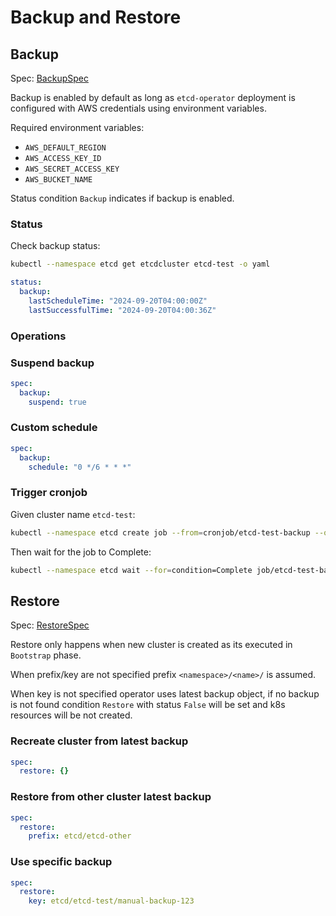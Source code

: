 # Backup and Restore

## Backup

Spec: [BackupSpec](/docs/api.md#etcdclusterspecbackup)

Backup is enabled by default as long as `etcd-operator` deployment is configured with AWS credentials using environment variables.

Required environment variables:
- `AWS_DEFAULT_REGION`
- `AWS_ACCESS_KEY_ID`
- `AWS_SECRET_ACCESS_KEY`
- `AWS_BUCKET_NAME`

Status condition `Backup` indicates if backup is enabled.

### Status 

Check backup status:
```bash
kubectl --namespace etcd get etcdcluster etcd-test -o yaml
```

```yaml
status:
  backup:
    lastScheduleTime: "2024-09-20T04:00:00Z"
    lastSuccessfulTime: "2024-09-20T04:00:36Z"
```

### Operations

### Suspend backup

```yaml
spec:
  backup:
    suspend: true
```

### Custom schedule

```yaml
spec:
  backup:
    schedule: "0 */6 * * *"
```

### Trigger cronjob

Given cluster name `etcd-test`:

```bash
kubectl --namespace etcd create job --from=cronjob/etcd-test-backup --output name
```

Then wait for the job to Complete:

```bash
kubectl --namespace etcd wait --for=condition=Complete job/etcd-test-backup-mkbmk --timeout 5m
```

## Restore

Spec: [RestoreSpec](/docs/api.md#etcdclusterspecrestore)

Restore only happens when new cluster is created as its executed in `Bootstrap` phase.

When prefix/key are not specified prefix `<namespace>/<name>/` is assumed.

When key is not specified operator uses latest backup object, if no backup is not found condition `Restore` with status `False` will be set and k8s resources will be not created.

### Recreate cluster from latest backup

```yaml
spec:
  restore: {}
```

### Restore from other cluster latest backup

```yaml
spec:
  restore:
    prefix: etcd/etcd-other
```

### Use specific backup

```yaml
spec:
  restore:
    key: etcd/etcd-test/manual-backup-123
```